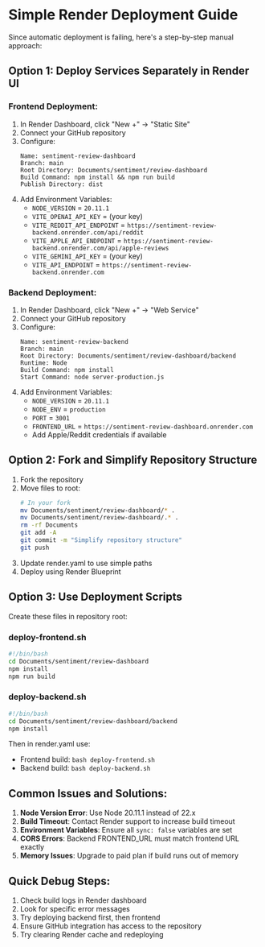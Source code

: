 # Simple Render Deployment Guide

Since automatic deployment is failing, here's a step-by-step manual approach:

## Option 1: Deploy Services Separately in Render UI

### Frontend Deployment:
1. In Render Dashboard, click "New +" → "Static Site"
2. Connect your GitHub repository
3. Configure:
   ```
   Name: sentiment-review-dashboard
   Branch: main
   Root Directory: Documents/sentiment/review-dashboard
   Build Command: npm install && npm run build
   Publish Directory: dist
   ```
4. Add Environment Variables:
   - `NODE_VERSION` = `20.11.1`
   - `VITE_OPENAI_API_KEY` = (your key)
   - `VITE_REDDIT_API_ENDPOINT` = `https://sentiment-review-backend.onrender.com/api/reddit`
   - `VITE_APPLE_API_ENDPOINT` = `https://sentiment-review-backend.onrender.com/api/apple-reviews`
   - `VITE_GEMINI_API_KEY` = (your key)
   - `VITE_API_ENDPOINT` = `https://sentiment-review-backend.onrender.com`

### Backend Deployment:
1. In Render Dashboard, click "New +" → "Web Service"
2. Connect your GitHub repository
3. Configure:
   ```
   Name: sentiment-review-backend
   Branch: main
   Root Directory: Documents/sentiment/review-dashboard/backend
   Runtime: Node
   Build Command: npm install
   Start Command: node server-production.js
   ```
4. Add Environment Variables:
   - `NODE_VERSION` = `20.11.1`
   - `NODE_ENV` = `production`
   - `PORT` = `3001`
   - `FRONTEND_URL` = `https://sentiment-review-dashboard.onrender.com`
   - Add Apple/Reddit credentials if available

## Option 2: Fork and Simplify Repository Structure

1. Fork the repository
2. Move files to root:
   ```bash
   # In your fork
   mv Documents/sentiment/review-dashboard/* .
   mv Documents/sentiment/review-dashboard/.* .
   rm -rf Documents
   git add -A
   git commit -m "Simplify repository structure"
   git push
   ```
3. Update render.yaml to use simple paths
4. Deploy using Render Blueprint

## Option 3: Use Deployment Scripts

Create these files in repository root:

### deploy-frontend.sh
```bash
#!/bin/bash
cd Documents/sentiment/review-dashboard
npm install
npm run build
```

### deploy-backend.sh
```bash
#!/bin/bash
cd Documents/sentiment/review-dashboard/backend
npm install
```

Then in render.yaml use:
- Frontend build: `bash deploy-frontend.sh`
- Backend build: `bash deploy-backend.sh`

## Common Issues and Solutions:

1. **Node Version Error**: Use Node 20.11.1 instead of 22.x
2. **Build Timeout**: Contact Render support to increase build timeout
3. **Environment Variables**: Ensure all `sync: false` variables are set
4. **CORS Errors**: Backend FRONTEND_URL must match frontend URL exactly
5. **Memory Issues**: Upgrade to paid plan if build runs out of memory

## Quick Debug Steps:

1. Check build logs in Render dashboard
2. Look for specific error messages
3. Try deploying backend first, then frontend
4. Ensure GitHub integration has access to the repository
5. Try clearing Render cache and redeploying